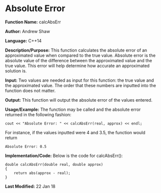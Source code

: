 # Absolute Error

**Function Name:** calcAbsErr

**Author:** Andrew Shaw

**Language:** C++14

**Description/Purpose:** This function calculates the absolute error of an approximated value when compared to the true value. Absolute error is the absolute value of the difference between the approximated value and the true value. This error will help determine how accurate an approximated solution is.

**Input:** Two values are needed as input for this function: the true value and the approximated value. The order that these numbers are inputted into the function does not matter.

**Output:** This function will output the absolute error of the values entered.

**Usage/Example:** The function may be called and the absolute error returned in the following fashion:
~~~~
cout << "Absolute Error: " << calcAbsErr(real, approx) << endl;
~~~~
For instance, if the values inputted were 4 and 3.5, the function would return
~~~~
Absolute Error: 0.5
~~~~
**Implementation/Code:** Below is the code for calcAbsErr():
~~~~
double calcAbsErr(double real, double approx)
{
	return abs(approx - real);
}
~~~~
**Last Modified:** 22 Jan 18
